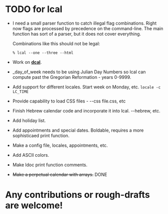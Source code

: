 # TODO for lcal

- I need a small parser function to catch illegal flag combinations. Right now flags are processed by precedence on the command-line. The main function has sort of a parser, but it does not cover everything.

  Combinations like this should not be legal:

  ```
  % lcal --one --three --html
  ```

- Work on **[dcal](https://github.com/ldante86/lcal/tree/master/dev/discordian)**.

- _day_of_week needs to be using Julian Day Numbers so lcal can compute past the Gregorian Reformation - years 0-9999.

- Add support for different locales. Start week on Monday, etc. `locale -c LC_TIME`
- Provide capability to load CSS files - --css file.css, etc
- Finish Hebrew calendar code and incorporate it into lcal. --hebrew, etc.
- Add holiday list.
- Add appointments and special dates. Boldable, requires a more sophisticaed print function.
- Make a config file, locales, appointments, etc.
- Add ASCII colors.
- Make ldoc print function comments.
- ~~Make a perpetual calendar with arrays.~~ DONE

# Any contributions or rough-drafts are welcome!
